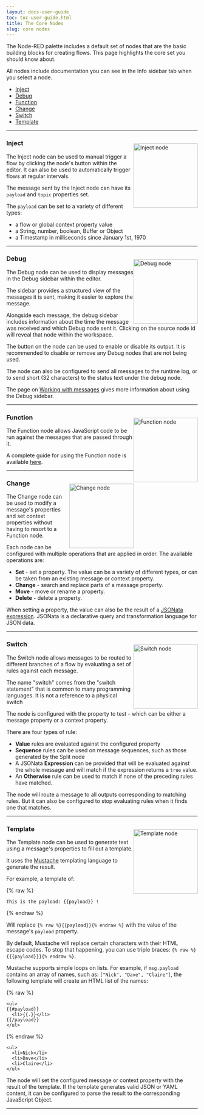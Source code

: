 ```yaml
---
layout: docs-user-guide
toc: toc-user-guide.html
title: The Core Nodes
slug: core nodes
---
```


The Node-RED palette includes a default set of nodes that are the basic building
blocks for creating flows. This page highlights the core set you should know about.

All nodes include documentation you can see in the Info sidebar tab when you select a node.

- [Inject](#inject)
- [Debug](#debug)
- [Function](#function)
- [Change](#change)
- [Switch](#switch)
- [Template](#template)

***

<img alt="Inject node" style="float: right; margin-top: 20px;" src="/docs/user-guide/images/node_inject.png" width="169px">

### Inject

The Inject node can be used to manual trigger a flow by clicking the node's button
within the editor. It can also be used to automatically trigger flows at regular
intervals.

The message sent by the Inject node can have its `payload` and `topic` properties
set.

The `payload` can be set to a variety of different types:

 - a flow or global context property value
 - a String, number, boolean, Buffer or Object
 - a Timestamp in milliseconds since January 1st, 1970

***

<img alt="Debug node" style="float: right; margin-top: 20px;" src="/docs/user-guide/images/node_debug.png" width="169px">

### Debug

The Debug node can be used to display messages in the Debug sidebar within the editor.

The sidebar provides a structured view of the messages it is sent, making it easier
to explore the message.

Alongside each message, the debug sidebar includes information about the time the message
was received and which Debug node sent it. Clicking on the source node id will reveal
that node within the workspace.

The button on the node can be used to enable or disable its output. It is recommended
to disable or remove any Debug nodes that are not being used.

The node can also be configured to send all messages to the runtime log, or to
send short (32 characters) to the status text under the debug node.

The page on [Working with messages](/docs/user-guide/messages) gives more
information about using the Debug sidebar.

***

<img alt="Function node" style="float: right; margin-top: 20px;" src="/docs/user-guide/images/node_function.png" width="169px">

### Function

The Function node allows JavaScript code to be run against the messages that are
passed through it.

A complete guide for using the Function node is available [here](/docs/user-guide/writing-functions).

***

<img alt="Change node" style="float: right; margin-top: 20px;" src="/docs/user-guide/images/node_change.png" width="169px">

### Change

The Change node can be used to modify a message's properties and set context properties
without having to resort to a Function node.

Each node can be configured with multiple operations that are applied in order. The
available operations are:

 - **Set** - set a property. The value can be a variety of different types, or
   can be taken from an existing message or context property.
 - **Change** - search and replace parts of a message property.
 - **Move** - move or rename a property.
 - **Delete** - delete a property.

When setting a property, the value can also be the result of a [JSONata expression](https://jsonata.org).
JSONata is a declarative query and transformation language for JSON data.

***

<img alt="Switch node" style="float: right; margin-top: 20px;" src="/docs/user-guide/images/node_switch.png" width="169px">

### Switch


The Switch node allows messages to be routed to different branches of a flow by
evaluating a set of rules against each message.

<div class="doc-callout">The name "switch" comes from the "switch statement" that
is common to many programming languages. It is not a reference to a physical
switch</div>

The node is configured with the property to test - which can be either a message
property or a context property.

There are four types of rule:

 - **Value** rules are evaluated against the configured property
 - **Sequence** rules can be used on message sequences, such as those generated
   by the Split node
 - A JSONata **Expression** can be provided that will be evaluated against the
   whole message and will match if the expression returns a `true` value.
 - An **Otherwise** rule can be used to match if none of the preceding rules have
   matched.

The node will route a message to all outputs corresponding to matching rules. But
it can also be configured to stop evaluating rules when it finds one that matches.

***

<img alt="Template node" style="float: right; margin-top: 20px;" src="/docs/user-guide/images/node_template.png" width="169px">

### Template


The Template node can be used to generate text using a message's properties to
fill out a template.

It uses the [Mustache](https://mustache.github.io/mustache.5.html) templating
language to generate the result.

For example, a template of:

{% raw %}
```
This is the payload: {{payload}} !
```
{% endraw %}

Will replace `{% raw %}{{payload}}{% endraw %}` with the value of the message's `payload` property.

By default, Mustache will replace certain characters with their HTML escape codes.
To stop that happening, you can use triple braces: `{% raw %}{{{payload}}}{% endraw %}`.

Mustache supports simple loops on lists. For example, if `msg.payload` contains
an array of names, such as: `["Nick", "Dave", "Claire"]`, the following template
will create an HTML list of the names:

{% raw %}
```
<ul>
{{#payload}}
  <li>{{.}}</li>
{{/payload}}
</ul>
```
{% endraw %}


```
<ul>
  <li>Nick</li>
  <li>Dave</li>
  <li>Claire</li>
</ul>
```

The node will set the configured message or context property with the result of
the template. If the template generates valid JSON or YAML content, it can be
configured to parse the result to the corresponding JavaScript Object.

***
